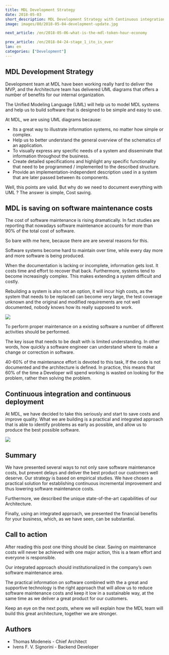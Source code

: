 ```yaml
---
title: MDL Development Strategy
date: 2018-05-03
short_description: MDL Development Strategy with Continuous integration and continuous deployment
image: images/80/2018-05-04-development-update.jpg

next_article: /en/2018-05-06-what-is-the-mdl-token-hour-economy

prev_article: /en/2018-04-24-stage_1_ito_is_over
lan: en
categories: ["Development"]
---
```


## MDL Development Strategy

Development team at MDL have been working really hard to deliver the MVP, and the Architecture team has delivered
UML diagrams that offers a number of benefits for our internal organization.

The Unified Modeling Language (UML) will help us to model MDL systems and help us to build software
that is designed to be simple and easy to use.

At MDL, we are using UML diagrams because:

* Its a great way to illustrate information systems, no matter how simple or complex.
* Help us to better understand the general overview of the schematics of an application.
* To visually express any specific needs of a system and disseminate that information throughout the business.
* Create detailed specifications and highlight any specific functionality that need to be programmed / implemented to the described structure.
* Provide an implementation-independent description used in a system that are later passed between its components.



Well, this points are valid. But why do we need to document everything with UML ?
The answer is simple, Cost saving.


## MDL is saving on software maintenance costs

The cost of software maintenance is rising dramatically.
In fact studies are reporting that nowadays software maintenance accounts for more than 90% of the total cost of software.

So bare with me here, because there are are several reasons for this.

Software systems become hard to maintain over time, while every day more and more software is being produced.

When the documentation is lacking or incomplete, information gets lost. It costs time and effort to recover that back.
Furthermore, systems tend to become increasingly complex. This makes extending a system difficult and costly.

Rebuilding a system is also not an option, it will incur high costs, as the system that needs to be replaced can become very large,
the test coverage unknown and the original and modified requirements are not well documented, nobody knows how its really supposed to work.

![](/images/uml/costs_evidence1.png)

To perform proper maintenance on a existing software a number of different activities should be performed.

The key issue that needs to be dealt with is limited understanding. In other words,
how quickly a software engineer can understand where to make a change or correction in software.

40-60% of the maintenance effort is devoted to this task, If the code is not documented and the architecture is defined. In practice, this means that 60% of the time a Developer will spend working is wasted on looking for the problem, rather then solving the problem.


## Continuous integration and continuous deployment

At MDL, we have decided to take this seriously and start to save costs and improve quality.
What we are building is a practical and integrated approach that is able to identify problems as early as possible, and allow us to produce the best possible software.

![](/images/uml/uml-technology-environment.jpg)



## Summary

We have presented several ways to not only save software maintenance costs, but prevent delays and deliver the best product our customers well deserve.
Our strategy is based on empirical studies. We have chosen a practical solution for establishing continuous incremental improvement
and thus lowering software maintenance costs.

Furthermore, we described the unique state-of-the-art capabilities of our Architecture.

Finally, using an integrated approach, we presented the financial benefits for your business, which, as we have seen, can be
substantial.


## Call to action

After reading this post one thing should be clear.
Saving on maintenance costs will never be achieved with one major action, this is a team effort and everyone is responsible.

Our integrated approach should institutionalized in the company’s own software maintenance area.

The practical information on software combined with the a great and supportive technology is the right approach
that will allow us to reduce software maintenance costs and keep it low in a sustainable way, at the same time as we deliver a great product for our customers.


Keep an eye on the next posts, where we will explain how the MDL team will build this great architecture, together we are stronger.



## Authors

* Thomas Modeneis - Chief Architect
* Ivens F. V. Signorini - Backend Developer

